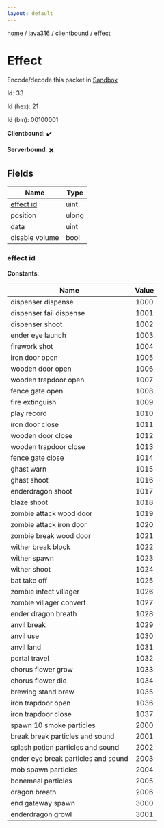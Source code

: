 ```yaml
---
layout: default
---
```


[home](/)  /  [java316](/protocol/java316)  /  [clientbound](/protocol/java316/clientbound)  /  effect

# Effect

Encode/decode this packet in [Sandbox](../../../sandbox/java316#Clientbound.Effect)

**Id**: 33

**Id** (hex): 21

**Id** (bin): 00100001

**Clientbound**: ✔️

**Serverbound**: ✖️

## Fields

Name | Type
---|---
[effect id](#effect-id) | uint
position | ulong
data | uint
disable volume | bool

### effect id

**Constants**:

Name | Value
---|:---:
dispenser dispense | 1000
dispenser fail dispense | 1001
dispenser shoot | 1002
ender eye launch | 1003
firework shot | 1004
iron door open | 1005
wooden door open | 1006
wooden trapdoor open | 1007
fence gate open | 1008
fire extinguish | 1009
play record | 1010
iron door close | 1011
wooden door close | 1012
wooden trapdoor close | 1013
fence gate close | 1014
ghast warn | 1015
ghast shoot | 1016
enderdragon shoot | 1017
blaze shoot | 1018
zombie attack wood door | 1019
zombie attack iron door | 1020
zombie break wood door | 1021
wither break block | 1022
wither spawn | 1023
wither shoot | 1024
bat take off | 1025
zombie infect villager | 1026
zombie villager convert | 1027
ender dragon breath | 1028
anvil break | 1029
anvil use | 1030
anvil land | 1031
portal travel | 1032
chorus flower grow | 1033
chorus flower die | 1034
brewing stand brew | 1035
iron trapdoor open | 1036
iron trapdoor close | 1037
spawn 10 smoke particles | 2000
break break particles and sound | 2001
splash potion particles and sound | 2002
ender eye break particles and sound | 2003
mob spawn particles | 2004
bonemeal particles | 2005
dragon breath | 2006
end gateway spawn | 3000
enderdragon growl | 3001
